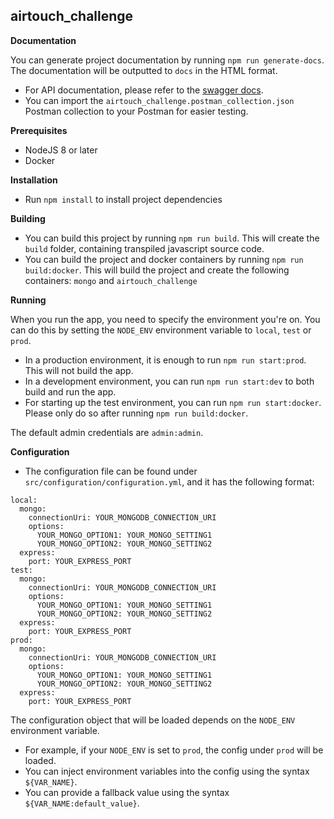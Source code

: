 ## airtouch_challenge

**Documentation**

You can generate project documentation by running `npm run generate-docs`. The documentation will be outputted to `docs` in the HTML format.

* For API documentation, please refer to the [swagger docs](./swagger/index.html).
* You can import the `airtouch_challenge.postman_collection.json` Postman collection to your Postman for easier testing.

**Prerequisites**

* NodeJS 8 or later
* Docker

**Installation**

* Run `npm install` to install project dependencies

**Building**

* You can build this project by running `npm run build`. This will create the `build` folder, containing transpiled javascript source code.
* You can build the project and docker containers by running `npm run build:docker`. This will build the project and create the following containers: `mongo` and `airtouch_challenge`

**Running**

When you run the app, you need to specify the environment you're on. You can do this by setting the `NODE_ENV` environment variable to `local`, `test` or `prod`.

* In a production environment, it is enough to run `npm run start:prod`. This will not build the app.
* In a development environment, you can run `npm run start:dev` to both build and run the app.
* For starting up the test environment, you can run `npm run start:docker`. Please only do so after running `npm run build:docker`.

The default admin credentials are `admin:admin`.

**Configuration**

* The configuration file can be found under `src/configuration/configuration.yml`, and it has the following format:
```
local:
  mongo:
    connectionUri: YOUR_MONGODB_CONNECTION_URI
    options:
      YOUR_MONGO_OPTION1: YOUR_MONGO_SETTING1
      YOUR_MONGO_OPTION2: YOUR_MONGO_SETTING2
  express:
    port: YOUR_EXPRESS_PORT
test:
  mongo:
    connectionUri: YOUR_MONGODB_CONNECTION_URI
    options:
      YOUR_MONGO_OPTION1: YOUR_MONGO_SETTING1
      YOUR_MONGO_OPTION2: YOUR_MONGO_SETTING2
  express:
    port: YOUR_EXPRESS_PORT
prod:
  mongo:
    connectionUri: YOUR_MONGODB_CONNECTION_URI
    options:
      YOUR_MONGO_OPTION1: YOUR_MONGO_SETTING1
      YOUR_MONGO_OPTION2: YOUR_MONGO_SETTING2
  express:
    port: YOUR_EXPRESS_PORT
```

The configuration object that will be loaded depends on the `NODE_ENV` environment variable. 
* For example, if your `NODE_ENV` is set to `prod`, the config under `prod` will be loaded.
* You can inject environment variables into the config using the syntax `${VAR_NAME}`.
* You can provide a fallback value using the syntax `${VAR_NAME:default_value}`.
